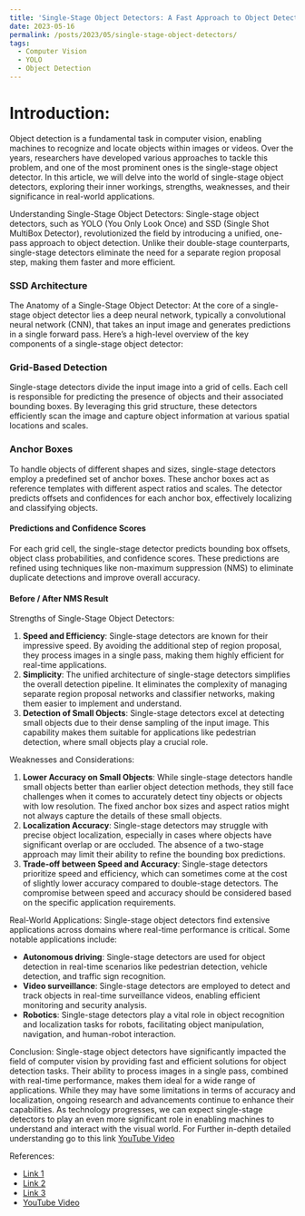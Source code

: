 ```yaml
---
title: 'Single-Stage Object Detectors: A Fast Approach to Object Detection'
date: 2023-05-16
permalink: /posts/2023/05/single-stage-object-detectors/
tags:
  - Computer Vision
  - YOLO
  - Object Detection
---
```



# Introduction:
Object detection is a fundamental task in computer vision, enabling machines to recognize and locate objects within images or videos. Over the years, researchers have developed various approaches to tackle this problem, and one of the most prominent ones is the single-stage object detector. In this article, we will delve into the world of single-stage object detectors, exploring their inner workings, strengths, weaknesses, and their significance in real-world applications.

Understanding Single-Stage Object Detectors:
Single-stage object detectors, such as YOLO (You Only Look Once) and SSD (Single Shot MultiBox Detector), revolutionized the field by introducing a unified, one-pass approach to object detection. Unlike their double-stage counterparts, single-stage detectors eliminate the need for a separate region proposal step, making them faster and more efficient.

### SSD Architecture 
The Anatomy of a Single-Stage Object Detector:
At the core of a single-stage object detector lies a deep neural network, typically a convolutional neural network (CNN), that takes an input image and generates predictions in a single forward pass. Here’s a high-level overview of the key components of a single-stage object detector:

### Grid-Based Detection 
Single-stage detectors divide the input image into a grid of cells. Each cell is responsible for predicting the presence of objects and their associated bounding boxes. By leveraging this grid structure, these detectors efficiently scan the image and capture object information at various spatial locations and scales.

### Anchor Boxes
To handle objects of different shapes and sizes, single-stage detectors employ a predefined set of anchor boxes. These anchor boxes act as reference templates with different aspect ratios and scales. The detector predicts offsets and confidences for each anchor box, effectively localizing and classifying objects.

#### Predictions and Confidence Scores
For each grid cell, the single-stage detector predicts bounding box offsets, object class probabilities, and confidence scores. These predictions are refined using techniques like non-maximum suppression (NMS) to eliminate duplicate detections and improve overall accuracy.

#### Before / After NMS Result 
Strengths of Single-Stage Object Detectors:
1. **Speed and Efficiency**: Single-stage detectors are known for their impressive speed. By avoiding the additional step of region proposal, they process images in a single pass, making them highly efficient for real-time applications.
2. **Simplicity**: The unified architecture of single-stage detectors simplifies the overall detection pipeline. It eliminates the complexity of managing separate region proposal networks and classifier networks, making them easier to implement and understand.
3. **Detection of Small Objects**: Single-stage detectors excel at detecting small objects due to their dense sampling of the input image. This capability makes them suitable for applications like pedestrian detection, where small objects play a crucial role.

Weaknesses and Considerations:
1. **Lower Accuracy on Small Objects**: While single-stage detectors handle small objects better than earlier object detection methods, they still face challenges when it comes to accurately detect tiny objects or objects with low resolution. The fixed anchor box sizes and aspect ratios might not always capture the details of these small objects.
2. **Localization Accuracy**: Single-stage detectors may struggle with precise object localization, especially in cases where objects have significant overlap or are occluded. The absence of a two-stage approach may limit their ability to refine the bounding box predictions.
3. **Trade-off between Speed and Accuracy**: Single-stage detectors prioritize speed and efficiency, which can sometimes come at the cost of slightly lower accuracy compared to double-stage detectors. The compromise between speed and accuracy should be considered based on the specific application requirements.

Real-World Applications:
Single-stage object detectors find extensive applications across domains where real-time performance is critical. Some notable applications include:
- **Autonomous driving**: Single-stage detectors are used for object detection in real-time scenarios like pedestrian detection, vehicle detection, and traffic sign recognition.
- **Video surveillance**: Single-stage detectors are employed to detect and track objects in real-time surveillance videos, enabling efficient monitoring and security analysis.
- **Robotics**: Single-stage detectors play a vital role in object recognition and localization tasks for robots, facilitating object manipulation, navigation, and human-robot interaction.

Conclusion:
Single-stage object detectors have significantly impacted the field of computer vision by providing fast and efficient solutions for object detection tasks. Their ability to process images in a single pass, combined with real-time performance, makes them ideal for a wide range of applications. While they may have some limitations in terms of accuracy and localization, ongoing research and advancements continue to enhance their capabilities. As technology progresses, we can expect single-stage detectors to play an even more significant role in enabling machines to understand and interact with the visual world. For Further in-depth detailed understanding go to this link [YouTube Video](https://www.youtube.com/watch?v=J9LSeOGoNW0)

References:
- [Link 1](https://manalelaidouni.github.io/Single%20shot%20object%20detection.html)
- [Link 2](https://www.analyticsvidhya.com/blog/2020/08/selecting-the-right-bounding-box-using-non-max-suppression-with-implementation/)
- [Link 3](https://www.section.io/engineering-education/introduction-to-yolo-algorithm-for-object-detection/)
- [YouTube Video](https://www.youtube.com/watch?v=J9LSeOGoNW0)

